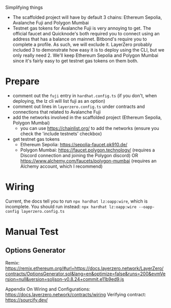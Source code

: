 Simplifying things
- The scaffolded project will have by default 3 chains: Ethereum Sepolia, Avalanche Fuji and Polygon Mumbai
- Testnet gas tokens for Avalanche Fuji is very annoying to get. The official faucet and Quicknode's both required you to connect using an address that has a balance on mainnet. Bitbond's require you to complete a profile. As such, we will exclude it. LayerZero probably included 3 to demonstrate how easy it is to deploy using the CLI, but we only really need 2. We'll keep Ethereum Sepolia and Polygon Mumbai since it's fairly easy to get testnet gas tokens on them both.

# Prepare
- comment out the `fuji` entry in `hardhat.config.ts` (if you don't, when deploying, the lz cli will list fuji as an option)
- comment out lines in `layerzero.config.ts` under contracts and connections that related to Avalanche Fuji
- add the networks involved in the scaffolded project (Ethereum Sepolia, Polygon Mumbai)
  - you can use https://chainlist.org/ to add the networks (ensure you check the 'include testnets' checkbox) 
- get testnet gas tokens
  - Ethereum Sepolia: https://sepolia-faucet.pk910.de/
  - Polygon Mumbai: https://faucet.polygon.technology/ (requires a Discord connection and joining the Polygon discord) OR https://www.alchemy.com/faucets/polygon-mumbai (requires an Alchemy account, which I recommend)

# Wiring
Current, the docs tell you to run `npx hardhat lz:oapp:wire`, which is incomplete. You should run instead: `npx hardhat lz:oapp:wire --oapp-config layerzero.config.ts`

# Manual Test

## Options Generator
Remix: https://remix.ethereum.org/#url=https://docs.layerzero.network/LayerZero/contracts/OptionsGenerator.sol&lang=en&optimize=false&runs=200&evmVersion=null&version=soljson-v0.8.24+commit.e11b9ed9.js


Appendix
On Wiring and Configurations: https://docs.layerzero.network/contracts/wiring
Verifying contract: https://sourcify.dev/
